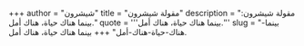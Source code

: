 +++
author = "شيشرون"
title = "مقولة شيشرون"
description = "مقولة شيشرون: بينما هناك حياة، هناك أمل."
quote = '''بينما هناك حياة، هناك أمل.''' 
slug = "بينما-هناك-حياة-هناك-أمل"
+++
بينما هناك حياة، هناك أمل.
